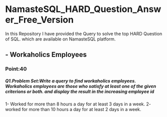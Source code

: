# NamasteSQL_HARD_Question_Answer_Free_Version
In this Repository I have provided the Query to solve the top HARD Question of SQL. which are available on NamasteSQL platform.

## - Workaholics Employees
### Point:40  
##### Q1.Problem Set:Write a query to find workaholics employees.  Workaholics employees are those who satisfy at least one of the given criterions or both. and display the result in the increasing employee id
1- Worked for more than 8 hours a day for at least 3 days in a week. 
2- worked for more than 10 hours a day for at least 2 days in a week. 

